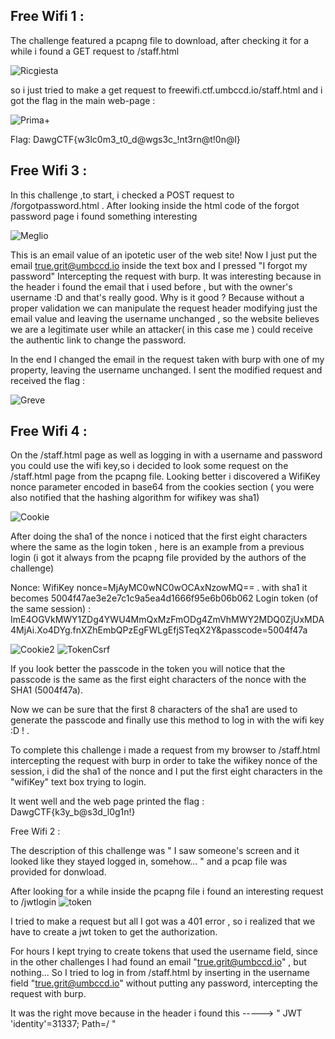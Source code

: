 ## Free Wifi 1 :

The  challenge featured a pcapng file to download, after checking it for  a while i found a GET request to /staff.html 

![Ricgiesta](https://user-images.githubusercontent.com/59454895/79156182-54ee7180-7dca-11ea-84f4-f4599f7dfe48.PNG)

so i just tried to make a get request to freewifi.ctf.umbccd.io/staff.html and i got the flag  in the main web-page : 

![Prima](https://user-images.githubusercontent.com/59454895/79245164-a7359e00-7e6f-11ea-9bf0-56f45a480e71.PNG)+

Flag: DawgCTF{w3lc0m3_t0_d@wgs3c_!nt3rn@t!0n@l}





## Free Wifi 3 :

In this challenge ,to start, i checked a POST request to /forgotpassword.html .
After looking inside the html code of the forgot password page i found something interesting

![Meglio](https://user-images.githubusercontent.com/59454895/79161259-11e4cc00-7dd3-11ea-9787-e99cfbf8438f.PNG)


This is an email value of an ipotetic user of the web site!
Now I just put the email true.grit@umbccd.io inside the text box and I pressed "I forgot my password" Intercepting the request with burp.
It was interesting because in the header i found the email that i used before , but  with the owner's username :D and that's really good.
Why is it good ? 
Because without a proper validation we can manipulate the request header modifying just the email value and leaving the username unchanged , so the website believes we are a legitimate user while an attacker( in this case me  ) could receive the authentic link to change the password.



In the end I changed the email in the request taken with burp with one of my property, leaving the username unchanged. I sent the modified request and received the flag :

![Greve](https://user-images.githubusercontent.com/59454895/79158863-fa0b4900-7dce-11ea-8393-51736cf4aec0.PNG)



## Free Wifi 4 :

On the /staff.html page as well as logging in with a username and password you could use the wifi key,so i decided to look some request on the /staff.html page from the pcapng file.
Looking better i discovered a WifiKey nonce parameter encoded in base64 from the cookies section ( you were also notified that the hashing algorithm for wifikey was sha1)

![Cookie](https://user-images.githubusercontent.com/59454895/79171575-4a43d480-7dea-11ea-8c72-0d5118723279.PNG)

After doing the sha1 of the nonce i noticed that the first eight characters where the same as the login token , here is an example from a previous login (i got it always from the pcapng file provided by the authors of the challenge)

Nonce: WifiKey nonce=MjAyMC0wNC0wOCAxNzowMQ== . with sha1 it becomes 5004f47ae3e2e7c1c9a5ea4d1666f95e6b06b062
Login token (of the same session) : ImE4OGVkMWY1ZDg4YWU4MmQxMzFmODg4ZmVhMWY2MDQ0ZjUxMDA4MjAi.Xo4DYg.fnXZhEmbQPzEgFWLgEfjSTeqX2Y&passcode=5004f47a

![Cookie2](https://user-images.githubusercontent.com/59454895/79172677-45345480-7ded-11ea-8307-a4a65f6dbe2f.PNG)
![TokenCsrf](https://user-images.githubusercontent.com/59454895/79172740-6f861200-7ded-11ea-960a-eda5ee154567.PNG)

If you look better the passcode in the token you will notice that the passcode is the same as the first eight characters of the  nonce with the SHA1 (5004f47a).

Now we can be sure that the first 8 characters of the sha1 are used to generate the passcode and finally use  this method to log in with the wifi key :D ! .

To complete this challenge  i made a request from my browser to /staff.html intercepting the request with burp in order to take the wifikey nonce of the session, i did the sha1 of the nonce and I put the first eight characters in the "wifiKey" text box trying to login.

It went well and the web page printed the flag :  DawgCTF{k3y_b@s3d_l0g1n!}


Free Wifi 2 :

The description of this challenge was " I saw someone's screen and it looked like they stayed logged in, somehow...  " and a pcap file was provided for donwload.

After looking for a while inside the pcapng file i found an  interesting request to /jwtlogin
![token](https://user-images.githubusercontent.com/59454895/79248691-0e555180-7e74-11ea-83c0-4340f2d79920.PNG)

I tried to make a request but all I got was a 401 error , so i realized that we have  to create a jwt token to get the authorization.

For hours I kept trying to create tokens that used the username field, since in the other challenges I had found an   email "true.grit@umbccd.io" , but nothing... So I tried to log in from /staff.html by inserting in the username field "true.grit@umbccd.io" without putting any password, intercepting the request with burp.

It was the right move because in the header i found this -----> " JWT 'identity'=31337; Path=/ " 





